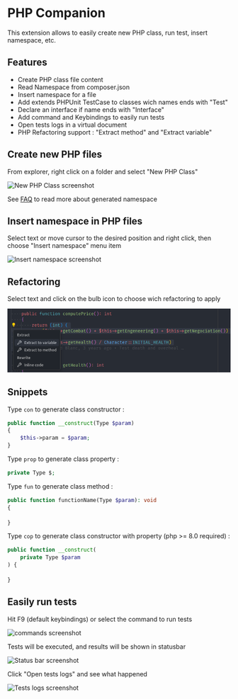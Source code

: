 PHP Companion
=============

This extension allows to easily create new PHP class, run test, insert namespace, etc.

Features
--------

* Create PHP class file content
* Read Namespace from composer.json
* Insert namespace for a file
* Add extends PHPUnit TestCase to classes wich names ends with "Test"
* Declare an interface if name ends with "Interface"
* Add command and Keybindings to easily run tests
* Open tests logs in a virtual document
* PHP Refactoring support : "Extract method" and "Extract variable"

Create new PHP files
--------------------

From explorer, right click on a folder and select "New PHP Class"

![New PHP Class screenshot](https://raw.githubusercontent.com/blanc-frederic/vs-phpcompanion/main/resources/new_php_class.png)

See [FAQ](https://github.com/blanc-frederic/vs-phpcompanion/blob/main/FAQ.md) to read more about generated namespace

Insert namespace in PHP files
-----------------------------

Select text or move cursor to the desired position and right click, then choose "Insert namespace" menu item

![Insert namespace screenshot](https://raw.githubusercontent.com/blanc-frederic/vs-phpcompanion/main/resources/insert_namespace.png)

Refactoring
-----------

Select text and click on the bulb icon to choose wich refactoring to apply

![Refactoring menu screenshot](https://raw.githubusercontent.com/blanc-frederic/vs-phpcompanion/main/resources/refactor.png)

Snippets
--------

Type ```con``` to generate class constructor :

```php
public function __construct(Type $param)
{
    $this->param = $param;
}
```

Type ```prop``` to generate class property :

```php
private Type $;
```

Type ```fun``` to generate class method :

```php
public function functionName(Type $param): void
{
    
}
```

Type ```cop``` to generate class constructor with property (php >= 8.0 required) :

```php
public function __construct(
    private Type $param
) {
    
}
```

Easily run tests
----------------

Hit F9 (default keybindings) or select the command to run tests

![commands screenshot](https://raw.githubusercontent.com/blanc-frederic/vs-phpcompanion/main/resources/commands.png)

Tests will be executed, and results will be shown in statusbar

![Status bar screenshot](https://raw.githubusercontent.com/blanc-frederic/vs-phpcompanion/main/resources/status_bar.png)

Click "Open tests logs" and see what happened

![Tests logs screenshot](https://raw.githubusercontent.com/blanc-frederic/vs-phpcompanion/main/resources/open_logs.png)
